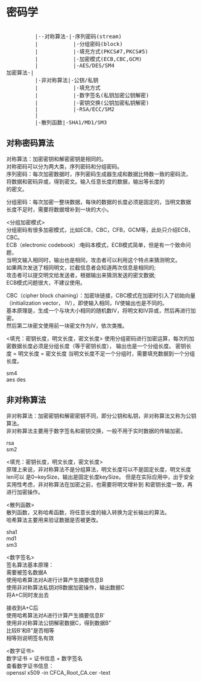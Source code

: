 # 密码学      
  
<pre>  
         |--对称算法-|-序列密码(stream)  
         |           |-分组密码(block)  
         |           |-填充方式(PKCS#7,PKCS#5)
         |           |-加密模式(ECB,CBC,GCM)  
         |           |-AES/DES/SM4  
加密算法-|  
         |-非对称算法|-公钥/私钥  
         |           |-填充方式
         |           |-数字签名(私钥加密公钥解密)  
         |           |-密钥交换(公钥加密私钥解密)  
         |           |-RSA/ECC/SM2  
         |  
         |-散列函数|-SHA1/MD1/SM3  
</pre>  
    
## 对称密码算法    
对称算法：加密密钥和解密密钥是相同的。      
对称密码可以分为两大类，序列密码和分组密码。      
序列密码：每次加密数据时，序列密码生成器生成和数据比特数一致的密码流，      
		  将数据和密码异或，得到密文。输入任意长度的数据，输出等长度的      
		  的密文。      
      
分组密码：每次加密一整块数据，每块的数据的长度必须是固定的，当明文数据      
		  长度不足时，需要将数据增补到一块的大小。      
      
<分组加密模式>    
分组密码有很多加密模式，比如ECB，CBC，CFB，GCM等，此处只介绍ECB，CBC。      
ECB（electronic codebook）:电码本模式，ECB模式简单，但是有一个致命问题，      
当明文输入相同时，输出也是相同，攻击者可以利用这个特点来猜测明文。      
如果两次发送了相同明文，拦截信息者会知道两次信息是相同的;      
攻击者可以提交明文给发送者，根据输出来猜测发送的密文数据;      
ECB模式问题很大，不建议使用。      
      
CBC（cipher block chaining）：加密块链接，CBC模式在加密时引入了初始向量      
（initialization vector， IV），即使输入相同，IV使输出也是不同的。      
基本原理是，生成一个与块大小相同的随机数IV，将明文和IV异或，然后再进行加密。      
然后第二块密文使用前一块密文作为IV，依次类推。      

<填充：密钥长度，明文长度，密文长度>
使用分组密码进行加密运算，每次的加密数据长度必须是分组长度（等于密钥长度），
输出也是一个分组长度。
密钥长度 = 明文长度 = 密文长度
当明文长度不足一个分组时，需要填充数据到一个分组长度。
    
sm4       
aes des      
      
    
## 非对称算法      
非对称算法：加密密钥和解密密钥不同，即分公钥和私钥，非对称算法又称为公钥算法。      
非对称算法主要用于数字签名和密钥交换，一般不用于实时数据的传输加密。    
    
rsa      
sm2       
  
<填充：密钥长度，明文长度，密文长度>    
原理上来说，非对称算法不是分组算法，明文长度可以不是固定长度，明文长度len可以
是0~keySize，输出是固定长度keySize。
但是在实际应用中，出于安全实用性考虑，非对称算法在加密之前，也需要将明文增补到
和密钥长度一致，再进行加密操作。
      
<散列函数>      
散列函数，又称哈希函数，将任意长度的输入转换为定长输出的算法。    
哈希算法主要用来验证数据是否被更改。    
  
sha1      
md1      
sm3      
      
<数字签名>    
签名算法基本原理：    
需要被签名数据A    
使用哈希算法对A进行计算产生摘要信息B    
使用非对称算法私钥对B数据加密操作，输出数据C    
将A+C同时发出去    
    
接收到A+C后    
使用哈希算法对A进行计算产生摘要信息B'    
使用非对称算法公钥解密数据C，得到数据B"    
比较B'和B"是否相等    
相等则说明签名有效    
  
<数字证书>  
数字证书 = 证书信息 + 数字签名  
查看数字证书信息：  
openssl x509 -in CFCA_Root_CA.cer -text   
